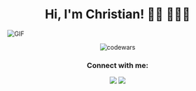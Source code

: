 <h1 align="center"> Hi, I'm Christian! 👋🏼 👨🏻‍💻 </h1>



<!--
**christianecheverryp/christianecheverryp** is a ✨ _special_ ✨ repository because its `README.md` (this file) appears on your GitHub profile.

Here are some ideas to get you started:

- 🔭 I’m currently working on ...
- 🌱 I’m currently learning ...
- 👯 I’m looking to collaborate on ...
- 🤔 I’m looking for help with ...
- 💬 Ask me about ...
- 📫 How to reach me: ...
- 😄 Pronouns: ...
- ⚡ Fun fact: ...
-->


<img align="center" alt="GIF" src="https://media.giphy.com/media/13HgwGsXF0aiGY/giphy.gif" />
<p align="center" ><img align="center" src="https://www.codewars.com/users/chrisep/badges/large" alt="codewars" /></p>
    
  
<h3 align="center">Connect with me:</h3>
<p align="center">
<a align="center" href = "mailto:cecheverryp@gmail.com"><img src="https://img.shields.io/badge/-Gmail-%23333?style=for-the-badge&logo=gmail&logoColor=white"   target="_blank"></a>
<a align="center" href="https://www.linkedin.com/in/cecheverryp/" target="blank"><img src="https://img.shields.io/badge/-LinkedIn-%230077B5?style=for-the-badge&logo=linkedin&logoColor=white" target="_blank"></a></p> 


